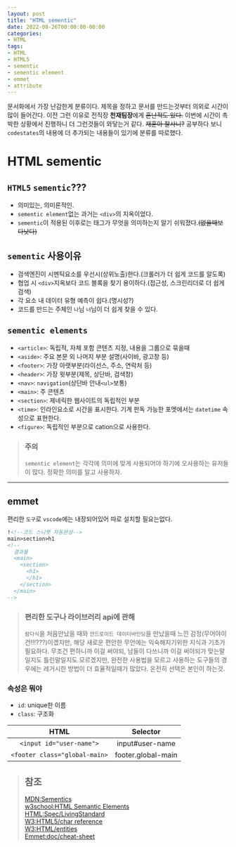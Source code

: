 ```yaml
---
layout: post
title: "HTML sementic"
date: 2022-08-26T00:00:00-00:00
categories:
- HTML
tags:
- HTML
- HTML5
- sementic
- sementic element
- emmet
- attribute
---
```


문서화에서 가장 난감한게 분류이다. 제목을 정하고 문서를 만드는것부터 의외로 시간이 많이 들어간다. 이전 그런 이유로 전직장 **천재팀장**에게 ~~혼난적도 있다.~~ 이번에 시간이 촉박한 상황에서 진행하니 더 그런것들이 와닿는거 같다. ~~재훈아 잘사니?~~ 공부하다 보니 `codestates`의 내용에 더 추가되는 내용들이 있기에 분류를 따로했다.

# HTML sementic

## `HTML5` `sementic`???
 - 의미있는, 의미론적인.
 - `sementic element`없는 과거는 `<div>`의 지옥이었다.
 - `sementic`이 적용된 이후로는 태그가 무엇을 의미하는지 알기 쉬워졌다.~~(없을때보다낫다)~~

## `sementic` 사용이유
- 검색엔진이 시멘틱요소를 우선시(상위노출)한다.(크롤러가 더 쉽게 코드를 알도록)
- 협업 시 `<div>`지옥보다 코드 블록을 찾기 용이하다.(접근성, 스크린리더로 더 쉽게 검색)
- 각 요소 내 데이터 유형 예측이 쉽다.(명시성?)
- 코드를 만드는 주체인 `나`님 `너`님이 더 쉽게 찾을 수 있다.

## `sementic elements`
- `<article>`: 독립적, 자체 포함 콘텐츠 지정, 내용을 그룹으로 묶을때
- `<aside>`: 주요 본문 외 나머지 부분 설명(사이바, 광고창 등)
- `<footer>`: 가장 아랫부분(라이선스, 주소, 연락처 등)
- `<header>`: 가장 윗부분(제목, 상단바, 검색창)
- `<nav>`: `navigation`(상단바 안내`<ul>`보통)
- `<main>`: 주 콘텐츠
- `<section>`: 제네릭한 웹사이트의 독립적인 부분
- `<time>`: 인라인요소로 시간을 표시한다. 기계 판독 가능한 포멧에서는 `datetime` 속성으로 표현한다.
- `<figure>`: 독립적인 부분으로 cation으로 사용한다.

> ### 주의
> `sementic element`는 각각에 의미에 맞게 사용되어야 하기에 오사용하는 유저들이 많다. 정확한 의미를 알고 사용하자.

---

## emmet
편리한 `도구`로 `vscode`에는 내장되어있어 따로 설치할 필요는없다.
```html
!<!--코드 스니펫 자동완성-->
main>section>h1
<!-- 
  결과물
  <main>
    <section>
      <h1>
      </h1>
    </section>
  </main>
-->
```

> ### 편리한 도구나 라이브러리 api에 관해
> `람다식`을 처음만났을 때와 `안드로이드 데이터바인딩`을 만났을때 느낀 감정(무어야이건!!!???)이겠지만, 해당 새로운 편안한 무언에는 익숙해지기위한 지식과 기초가 필요하다. 무조건 편하니까 이걸 써야되, 남들이 다쓰니까 이걸 써야되가 맞는말일지도 틀린말일지도 모르겠지만, 완전한 사용법을 모르고 사용하는 도구들의 경우에는 레거시한 방법이 더 효율적일때가 많았다. 온전히 선택은 본인이 하는것.
  
### 속성은 뭐야
 - `id`: unique한 이름
 - `class`: 구조화

|HTML|Selector|
|:---:|:---:|
|`<input id="user-name">`|input#user-name|
|`<footer class="global-main>`|footer.global-main|

> ## 참조
> [MDN:Sementics](https://developer.mozilla.org/ko/docs/Glossary/Semantics#html_%EC%8B%9C%EB%A7%A8%ED%8B%B1)   
> [w3school:HTML Semantic Elements](https://www.w3schools.com/html/html5_semantic_elements.asp)   
> [HTML:Spec/LivingStandard](https://html.spec.whatwg.org/)   
> [W3:HTML5/char reference](https://dev.w3.org/html/html-author/charref)   
> [W3:HTML/entities](https://www.w3big.com/ko/html/html-entities.html#gsc.tab=0)   
> [Emmet:doc/cheat-sheet](https://doc.emmet.io/cheat-sheet)